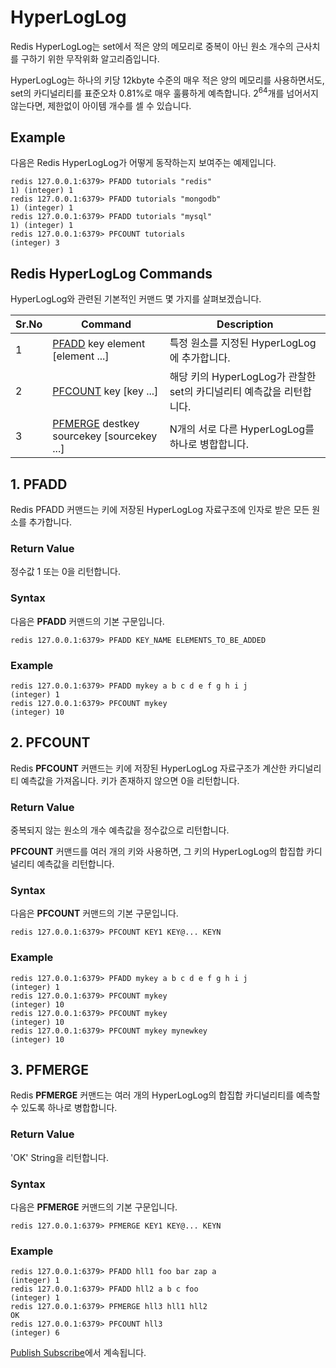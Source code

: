 HyperLogLog
============
Redis HyperLogLog는 set에서 적은 양의 메모리로 중복이 아닌 원소 개수의 근사치를 구하기 위한 무작위화 알고리즘입니다.

HyperLogLog는 하나의 키당 12kbyte 수준의 매우 적은 양의 메모리를 사용하면서도, set의 카디널리티를 표준오차 0.81%로 매우 훌륭하게 예측합니다. 2<sup>64</sup>개를 넘어서지 않는다면, 제한없이 아이템 개수를 셀 수 있습니다.

## Example
다음은 Redis HyperLogLog가 어떻게 동작하는지 보여주는 예제입니다.
```
redis 127.0.0.1:6379> PFADD tutorials "redis"  
1) (integer) 1  
redis 127.0.0.1:6379> PFADD tutorials "mongodb"  
1) (integer) 1  
redis 127.0.0.1:6379> PFADD tutorials "mysql"  
1) (integer) 1  
redis 127.0.0.1:6379> PFCOUNT tutorials  
(integer) 3 
```

## Redis HyperLogLog Commands
HyperLogLog와 관련된 기본적인 커맨드 몇 가지를 살펴보겠습니다.

Sr.No | Command | Description
------|---------|-------------
1 | [PFADD](#1-pfadd) key element \[element ...] | 특정 원소를 지정된 HyperLogLog에 추가합니다.
2 | [PFCOUNT](#2-pfcount) key \[key ...] | 해당 키의 HyperLogLog가 관찰한 set의 카디널리티 예측값을 리턴합니다.
3 | [PFMERGE](#3-pfmerge) destkey sourcekey \[sourcekey ...] | N개의 서로 다른 HyperLogLog를 하나로 병합합니다.

## 1. PFADD
Redis PFADD 커맨드는 키에 저장된 HyperLogLog 자료구조에 인자로 받은 모든 원소를 추가합니다.

### Return Value
정수값 1 또는 0을 리턴합니다.

### Syntax
다음은 __PFADD__ 커맨드의 기본 구문입니다.
```
redis 127.0.0.1:6379> PFADD KEY_NAME ELEMENTS_TO_BE_ADDED
```

### Example
```
redis 127.0.0.1:6379> PFADD mykey a b c d e f g h i j 
(integer) 1 
redis 127.0.0.1:6379> PFCOUNT mykey 
(integer) 10 
```

## 2. PFCOUNT
Redis __PFCOUNT__ 커맨드는 키에 저장된 HyperLogLog 자료구조가 계산한 카디널리티 예측값을 가져옵니다. 키가 존재하지 않으면 0을 리턴합니다.

### Return Value
중복되지 않는 원소의 개수 예측값을 정수값으로 리턴합니다.

__PFCOUNT__ 커맨드를 여러 개의 키와 사용하면, 그 키의 HyperLogLog의 합집합 카디널리티 예측값을 리턴합니다.

### Syntax
다음은 __PFCOUNT__ 커맨드의 기본 구문입니다.
```
redis 127.0.0.1:6379> PFCOUNT KEY1 KEY@... KEYN 
```

### Example
```
redis 127.0.0.1:6379> PFADD mykey a b c d e f g h i j 
(integer) 1 
redis 127.0.0.1:6379> PFCOUNT mykey 
(integer) 10 
redis 127.0.0.1:6379> PFCOUNT mykey 
(integer) 10 
redis 127.0.0.1:6379> PFCOUNT mykey mynewkey 
(integer) 10
```

## 3. PFMERGE
Redis __PFMERGE__ 커맨드는 여러 개의 HyperLogLog의 합집합 카디널리티를 예측할 수 있도록 하나로 병합합니다. 

### Return Value
'OK' String을 리턴합니다.

### Syntax
다음은 __PFMERGE__ 커맨드의 기본 구문입니다.
```
redis 127.0.0.1:6379> PFMERGE KEY1 KEY@... KEYN
```

### Example
```
redis 127.0.0.1:6379> PFADD hll1 foo bar zap a 
(integer) 1 
redis 127.0.0.1:6379> PFADD hll2 a b c foo 
(integer) 1 
redis 127.0.0.1:6379> PFMERGE hll3 hll1 hll2 
OK 
redis 127.0.0.1:6379> PFCOUNT hll3 
(integer) 6 
```

[Publish Subscribe](./ch14.md)에서 계속됩니다.